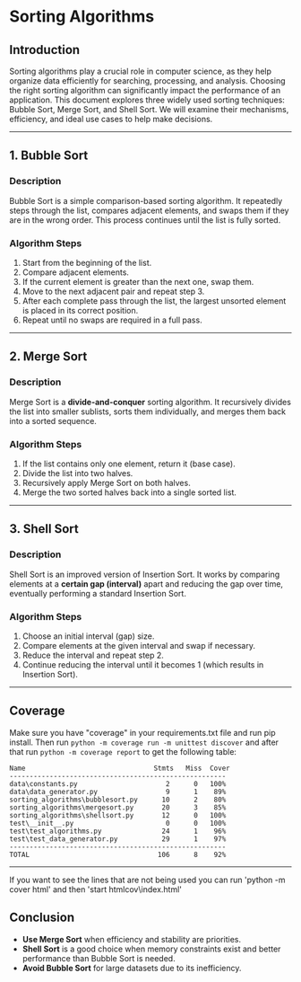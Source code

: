 # Sorting Algorithms

## **Introduction**

Sorting algorithms play a crucial role in computer science, as they help organize data efficiently for searching, processing, and analysis. Choosing the right sorting algorithm can significantly impact the performance of an application. This document explores three widely used sorting techniques: Bubble Sort, Merge Sort, and Shell Sort. We will examine their mechanisms, efficiency, and ideal use cases to help  make decisions.

---

## 1. Bubble Sort 

### **Description**

Bubble Sort is a simple comparison-based sorting algorithm. It repeatedly steps through the list, compares adjacent elements, and swaps them if they are in the wrong order. This process continues until the list is fully sorted.

### **Algorithm Steps**

1. Start from the beginning of the list.
2. Compare adjacent elements.
3. If the current element is greater than the next one, swap them.
4. Move to the next adjacent pair and repeat step 3.
5. After each complete pass through the list, the largest unsorted element is placed in its correct position.
6. Repeat until no swaps are required in a full pass.

---
## **2. Merge Sort**

### **Description**

Merge Sort is a **divide-and-conquer** sorting algorithm. It recursively divides the list into smaller sublists, sorts them individually, and merges them back into a sorted sequence.

### **Algorithm Steps**

1. If the list contains only one element, return it (base case).
2. Divide the list into two halves.
3. Recursively apply Merge Sort on both halves.
4. Merge the two sorted halves back into a single sorted list.

---

## 3. Shell Sort 

### **Description**

Shell Sort is an improved version of Insertion Sort. It works by comparing elements at a **certain gap (interval)** apart and reducing the gap over time, eventually performing a standard Insertion Sort.

### **Algorithm Steps**

1. Choose an initial interval (gap) size.
2. Compare elements at the given interval and swap if necessary.
3. Reduce the interval and repeat step 2.
4. Continue reducing the interval until it becomes 1 (which results in Insertion Sort).

---

## Coverage 

Make sure you have "coverage" in your requirements.txt file and run pip install. Then run `python -m coverage run -m unittest discover` and after that run `python -m coverage report` to get the following table:
```
Name                                Stmts   Miss  Cover
------------------------------------------------------
data\constants.py                      2      0   100%
data\data_generator.py                 9      1    89%
sorting_algorithms\bubblesort.py      10      2    80%
sorting_algorithms\mergesort.py       20      3    85%
sorting_algorithms\shellsort.py       12      0   100%
test\__init__.py                       0      0   100%
test\test_algorithms.py               24      1    96%
test\test_data_generator.py           29      1    97%
------------------------------------------------------
TOTAL                                106      8    92%
```
---
If you want to see the lines that are not being used you can run 'python -m cover html' and then 'start htmlcov\index.html'
## **Conclusion**

- **Use Merge Sort** when efficiency and stability are priorities.
- **Shell Sort** is a good choice when memory constraints exist and better performance than Bubble Sort is needed.
- **Avoid Bubble Sort** for large datasets due to its inefficiency.



